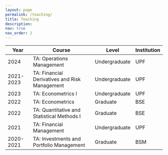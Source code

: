 ```yaml
---
layout: page
permalink: /teaching/
title: Teaching
description: 
nav: true
nav_order: 2
---
```




| Year      | Course                                        | Level         | Institution |
| --------- | --------------------------------------------- | ------------- | ----------- |
| 2024      | TA: Operations Management                     | Undergraduate | UPF         |
| 2021-2023 | TA: Financial Derivatives and Risk Management | Undergraduate | UPF         |
| 2023      | TA: Econometrics I                            | Undergraduate | UPF         |
| 2022      | TA: Econometrics                              | Graduate      | BSE         |
| 2022      | TA: Quantitative and Statistical Methods I    | Graduate      | BSE         |
| 2021      | TA: Financial Management                      | Undergraduate | UPF         |
| 2020-2021 | TA: Investments and Portfolio Management      | Graduate      | BSM         |

